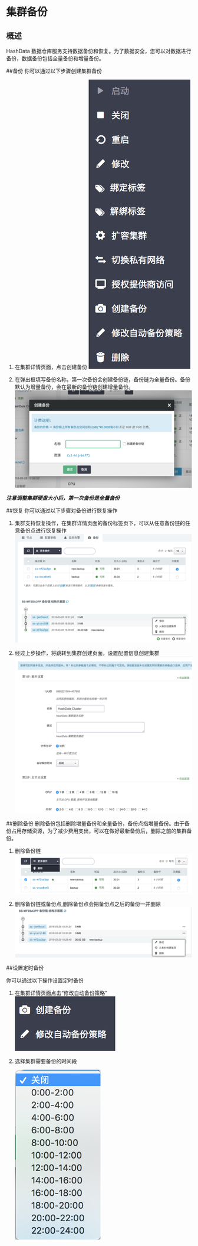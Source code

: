 # 集群备份

## 概述
HashData 数据仓库服务支持数据备份和恢复。为了数据安全，您可以对数据进行备份，数据备份包括全量备份和增量备份。

##备份
你可以通过以下步骤创建集群备份

1. 在集群详情页面，点击创建备份
	![](assets/create_backup_setup1.png)

2. 在弹出框填写备份名称，第一次备份会创建备份链，备份链为全量备份。备份默认为增量备份，会在最新的备份链创建增量备份。
	![](assets/create_backup_setup2.png)

***注意调整集群硬盘大小后，第一次备份是全量备份***

##恢复
你可以通过以下步骤对备份进行恢复操作

1. 集群支持恢复操作，在集群详情页面的备份标签页下，可以从任意备份链的任意备份点进行恢复操作
	![](assets/recover_from_backup_step1.png)

2. 经过上步操作，将跳转到集群创建页面，设置配置信息创建集群
	![](assets/recover_from_backup_step2.png)


##删除备份
删除备份包括删除增量备份和全量备份，备份点指增量备份。由于备份占用存储资源，为了减少费用支出，可以在做好最新备份后，删除之前的集群备份。

1. 删除备份链
	![](assets/delete_backup_1.png)

2. 删除备份链或备份点,删除备份点会把备份点之后的备份一并删除
	![](assets/delete_backup_2.png)


##设置定时备份

你可以通过以下操作设置定时备份

1. 在集群详情页面点击“修改自动备份策略”
	![](assets/auto_backup_1.png)

2. 选择集群需要备份的时间段

	![](assets/auto_backup_2.png)

